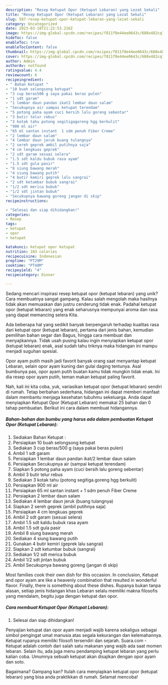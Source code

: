 ```yaml
---
description: "Resep Ketupat Opor (Ketupat Lebaran) yang Lezat Sekali"
title: "Resep Ketupat Opor (Ketupat Lebaran) yang Lezat Sekali"
slug: 587-resep-ketupat-opor-ketupat-lebaran-yang-lezat-sekali
category: Uncategorized
date: 2023-03-18T21:22:53.216Z
image: https://img-global.cpcdn.com/recipes/f811f0e44ee0643c/680x482cq70/ketupat-opor-ketupat-lebaran-foto-resep-utama.jpg
hideToc: false
enableToc: true
enableTocContent: false
thumbnail: https://img-global.cpcdn.com/recipes/f811f0e44ee0643c/680x482cq70/ketupat-opor-ketupat-lebaran-foto-resep-utama.jpg
cover: https://img-global.cpcdn.com/recipes/f811f0e44ee0643c/680x482cq70/ketupat-opor-ketupat-lebaran-foto-resep-utama.jpg
author: Admin
authorAv: notfound
ratingvalue: 4.4
reviewcount: 6
recipeingredient:
- " Bahan Ketupat "
- "10 buah selongsong ketupat"
- "3 cup beras500 g saya pakai beras pulen"
- "1 sdt garam"
- "1 lembar daun pandan ikat2 lembar daun salam"
- "Secukupnya air sampai ketupat terendam"
- "5 potong paha ayam cuci bersih lalu goreng sebentar"
- "3 butir telur rebus"
- "3 kotak tahu potong segitigagoreng hgg berkulit"
- "900 ml air"
- "65 ml santan instant  1 sdm penuh Fiber Creme"
- "2 lembar daun salam"
- "4 lembar daun jeruk buang tulangnya"
- "2 sereh geprek ambil putihnya saja"
- "4 cm lengkuas geprek"
- "2 sdt garam sesuai selera"
- "1.5 sdt kaldu bubuk rasa ayam"
- "1.5 sdt gula pasir"
- "8 siung bawang merah"
- "4 siung bawang putih"
- "4 butir kemiri geprek lalu sangrai"
- "2 sdt ketumbar bubuk sangrai"
- "1/2 sdt merica bubuk"
- "1/2 sdt jintan bubuk"
- "Secukupnya bawang goreng jangan di skip"
recipeinstructions:

- "Selesai dan siap dihidangkan!"
categories:
- Resep
tags:
- ketupat
- opor
- ketupat

katakunci: ketupat opor ketupat 
nutrition: 103 calories
recipecuisine: Indonesian
preptime: "PT29M"
cooktime: "PT40M"
recipeyield: "4"
recipecategory: Dinner

---
```





Sedang mencari inspirasi resep ketupat opor (ketupat lebaran) yang unik? Cara membuatnya sangat gampang. Kalau salah mengolah maka hasilnya tidak akan memuaskan dan justru cenderung tidak enak. Padahal ketupat opor (ketupat lebaran) yang enak seharusnya mempunyai aroma dan rasa yang dapat memancing selera Kita.





Ada beberapa hal yang sedikit banyak berpengaruh terhadap kualitas rasa dari ketupat opor (ketupat lebaran), pertama dari jenis bahan, kemudian pemilihan bahan segar dan Bagus, hingga cara membuat dan menyajikannya. Tidak usah pusing kalau ingin menyiapkan ketupat opor (ketupat lebaran) enak,      asal sudah tahu triknya maka hidangan ini mampu menjadi suguhan spesial.














Opor ayam putih masih jadi favorit banyak orang saat menyantap ketupat Lebaran, selain opor ayam kuning dan gulai daging tentunya. Asal bumbunya pas, opor ayam putih buatan kamu tidak mungkin tidak enak. Ini dia resep opor ayam putih, teman makan ketupat paling favorit.






Nah, kali ini kita coba, yuk, variasikan ketupat opor (ketupat lebaran) sendiri di rumah. Tetap berbahan sederhana, hidangan ini dapat memberi manfaat dalam membantu menjaga kesehatan tubuhmu sekeluarga. Anda dapat menyiapkan Ketupat Opor (Ketupat Lebaran) memakai 25 bahan dan 0 tahap pembuatan. Berikut ini cara dalam membuat hidangannya.

<!--inarticleads1-->

##### Bahan-bahan dan bumbu yang harus ada dalam pembuatan Ketupat Opor (Ketupat Lebaran):

1. Sediakan  Bahan Ketupat :
1. Persiapkan 10 buah selongsong ketupat
1. Sediakan 3 cup beras/500 g (saya pakai beras pulen)
1. Ambil 1 sdt garam
1. Persiapkan 1 lembar daun pandan ikat/2 lembar daun salam
1. Persiapkan Secukupnya air (sampai ketupat terendam)
1. Siapkan 5 potong paha ayam (cuci bersih lalu goreng sebentar)
1. Ambil 3 butir telur rebus
1. Sediakan 3 kotak tahu (potong segitiga.goreng hgg berkulit)
1. Persiapkan 900 ml air
1. Persiapkan 65 ml santan instant + 1 sdm penuh Fiber Creme
1. Persiapkan 2 lembar daun salam
1. Sediakan 4 lembar daun jeruk (buang tulangnya)
1. Siapkan 2 sereh geprek (ambil putihnya saja)
1. Persiapkan 4 cm lengkuas geprek
1. Ambil 2 sdt garam (sesuai selera)
1. Ambil 1.5 sdt kaldu bubuk rasa ayam
1. Ambil 1.5 sdt gula pasir
1. Ambil 8 siung bawang merah
1. Sediakan 4 siung bawang putih
1. Gunakan 4 butir kemiri (geprek lalu sangrai)
1. Siapkan 2 sdt ketumbar bubuk (sangrai)
1. Sediakan 1/2 sdt merica bubuk
1. Ambil 1/2 sdt jintan bubuk
1. Ambil Secukupnya bawang goreng (jangan di skip)


Most families cook their own dish for this occasion. In conclusion, Ketupat and opor ayam are like a heavenly combination that resulted in wonderful flavor. Finally, there is something about these dishes. Rupanya bukan tanpa alasan, setiap jenis hidangan khas Lebaran selalu memiliki makna filosofis yang mendalam, begitu juga dengan ketupat dan opor. 

<!--inarticleads2-->

##### Cara membuat Ketupat Opor (Ketupat Lebaran):


1. Selesai dan siap dihidangkan!

Penyajian ketupat dan opor ayam menjadi wajib karena sekaligus sebagai simbol pengingat umat manusia atas segala kekurangan dan kelemahannya. Ketupat rupanya memiliki filosofi tersendiri dan sejarah. Suara.com - Ketupat adalah contoh dari salah satu makanan yang wajib ada saat momen lebaran. Selain itu, ada juga menu pendamping ketupat lebaran yang perlu kalian coba. Umumnya sebuah ketupat akan disajikan dengan opor ayam dan soto. 

Bagaimana? Gampang kan? Itulah cara menyiapkan ketupat opor (ketupat lebaran) yang bisa anda praktikkan di rumah. Selamat mencoba!
